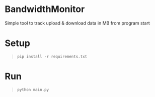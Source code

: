 # BandwidthMonitor
Simple tool to track upload & download data in MB from program start


# Setup
> `pip install -r requirements.txt`

# Run
> `python main.py`
